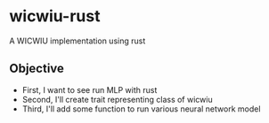 # wicwiu-rust
A WICWIU implementation using rust

## Objective
* First, I want to see run MLP with rust
* Second, I'll create trait representing class of wicwiu
* Third, I'll add some function to run various neural network model
